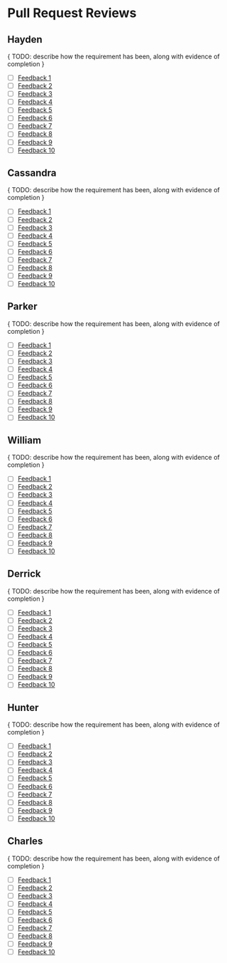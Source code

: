 # Pull Request Reviews

## Hayden

{ TODO: describe how the requirement has been, along with evidence of completion }

- [ ] [Feedback 1]()
- [ ] [Feedback 2]()
- [ ] [Feedback 3]()
- [ ] [Feedback 4]()
- [ ] [Feedback 5]()
- [ ] [Feedback 6]()
- [ ] [Feedback 7]()
- [ ] [Feedback 8]()
- [ ] [Feedback 9]()
- [ ] [Feedback 10]()

## Cassandra

{ TODO: describe how the requirement has been, along with evidence of completion }

- [ ] [Feedback 1]()
- [ ] [Feedback 2]()
- [ ] [Feedback 3]()
- [ ] [Feedback 4]()
- [ ] [Feedback 5]()
- [ ] [Feedback 6]()
- [ ] [Feedback 7]()
- [ ] [Feedback 8]()
- [ ] [Feedback 9]()
- [ ] [Feedback 10]()

## Parker

{ TODO: describe how the requirement has been, along with evidence of completion }

- [ ] [Feedback 1]()
- [ ] [Feedback 2]()
- [ ] [Feedback 3]()
- [ ] [Feedback 4]()
- [ ] [Feedback 5]()
- [ ] [Feedback 6]()
- [ ] [Feedback 7]()
- [ ] [Feedback 8]()
- [ ] [Feedback 9]()
- [ ] [Feedback 10]()

## William

{ TODO: describe how the requirement has been, along with evidence of completion }

- [ ] [Feedback 1]()
- [ ] [Feedback 2]()
- [ ] [Feedback 3]()
- [ ] [Feedback 4]()
- [ ] [Feedback 5]()
- [ ] [Feedback 6]()
- [ ] [Feedback 7]()
- [ ] [Feedback 8]()
- [ ] [Feedback 9]()
- [ ] [Feedback 10]()

## Derrick

{ TODO: describe how the requirement has been, along with evidence of completion }

- [ ] [Feedback 1]()
- [ ] [Feedback 2]()
- [ ] [Feedback 3]()
- [ ] [Feedback 4]()
- [ ] [Feedback 5]()
- [ ] [Feedback 6]()
- [ ] [Feedback 7]()
- [ ] [Feedback 8]()
- [ ] [Feedback 9]()
- [ ] [Feedback 10]()

## Hunter

{ TODO: describe how the requirement has been, along with evidence of completion }

- [ ] [Feedback 1]()
- [ ] [Feedback 2]()
- [ ] [Feedback 3]()
- [ ] [Feedback 4]()
- [ ] [Feedback 5]()
- [ ] [Feedback 6]()
- [ ] [Feedback 7]()
- [ ] [Feedback 8]()
- [ ] [Feedback 9]()
- [ ] [Feedback 10]()

## Charles

{ TODO: describe how the requirement has been, along with evidence of completion }

- [ ] [Feedback 1]()
- [ ] [Feedback 2]()
- [ ] [Feedback 3]()
- [ ] [Feedback 4]()
- [ ] [Feedback 5]()
- [ ] [Feedback 6]()
- [ ] [Feedback 7]()
- [ ] [Feedback 8]()
- [ ] [Feedback 9]()
- [ ] [Feedback 10]()
